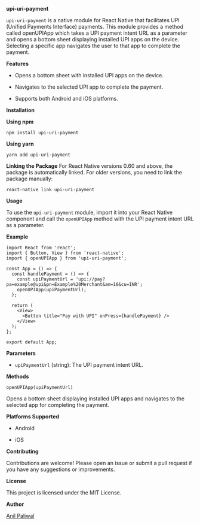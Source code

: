 **upi-uri-payment**

`upi-uri-payment` is a native module for React Native that facilitates UPI (Unified Payments Interface) payments. This module provides a method called openUPIApp which takes a UPI payment intent URL as a parameter and opens a bottom sheet displaying installed UPI apps on the device. Selecting a specific app navigates the user to that app to complete the payment.

**Features**

- Opens a bottom sheet with installed UPI apps on the device.
+ Navigates to the selected UPI app to complete the payment.
- Supports both Android and iOS platforms.

**Installation**

**Using npm**
```
npm install upi-uri-payment
```

**Using yarn**
```
yarn add upi-uri-payment
```


**Linking the Package**
For React Native versions 0.60 and above, the package is automatically linked. For older versions, you need to link the package manually:

```
react-native link upi-uri-payment
```

**Usage** 

To use the `upi-uri-payment` module, import it into your React Native component and call the `openUPIApp` method with the UPI payment intent URL as a parameter.

**Example**

```
import React from 'react';
import { Button, View } from 'react-native';
import { openUPIApp } from 'upi-uri-payment';

const App = () => {
  const handlePayment = () => {
    const upiPaymentUrl = 'upi://pay?pa=example@upi&pn=Example%20Merchant&am=10&cu=INR';
    openUPIApp(upiPaymentUrl);
  };

  return (
    <View>
      <Button title="Pay with UPI" onPress={handlePayment} />
    </View>
  );
};

export default App;
```

**Parameters**

- `upiPaymentUrl` (string): The UPI payment intent URL.

**Methods**

`openUPIApp(upiPaymentUrl)`

Opens a bottom sheet displaying installed UPI apps and navigates to the selected app for completing the payment.

**Platforms Supported**

- Android
+ iOS

**Contributing**

Contributions are welcome! Please open an issue or submit a pull request if you have any suggestions or improvements.

**License**

This project is licensed under the MIT License.

**Author**

[Anil Paliwal](https://github.com/anilpaliwal)
